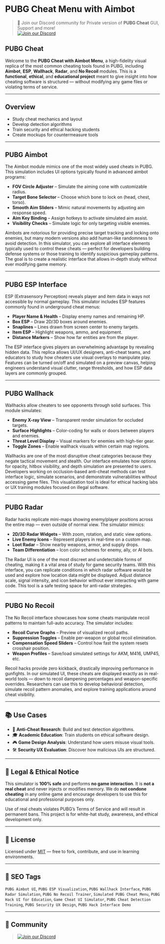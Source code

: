 # PUBG Cheat Menu with Aimbot

> 💬 Join our Discord community for Private version of **PUBG Cheat** GUI, Support and more!  
> [![Join our Discord](https://img.shields.io/discord/1174326154207953006?color=5865F2&label=Join%20Discord&logo=discord&style=for-the-badge)](https://discord.com/servers/elusion-cheats-1174326154207953006)

## PUBG Cheat

Welcome to the **PUBG Cheat with Aimbot Menu**, a high-fidelity visual replica of the most common cheating tools found in PUBG, including **Aimbot**, **ESP**, **Wallhack**, **Radar**, and **No Recoil** modules. This is a **functional**, **ethical**, and **educational project** meant to give insight into how cheating software is structured — without modifying any game files or violating terms of service.

---

## Overview

* Study cheat mechanics and layout
* Develop detection algorithms
* Train security and ethical hacking students
* Create mockups for countermeasure tools

---

## PUBG Aimbot

The Aimbot module mimics one of the most widely used cheats in PUBG. This simulation includes UI options typically found in advanced aimbot programs:

* **FOV Circle Adjuster** – Simulate the aiming cone with customizable radius.
* **Target Bone Selector** – Choose which bone to lock on (head, chest, torso).
* **Smooth Aim Sliders** – Mimic natural movements by adjusting aim response speed.
* **Aim Key Binding** – Assign hotkeys to activate simulated aim assist.
* **Visibility Checks** – Simulate logic for only targeting visible enemies.

Aimbots are notorious for providing precise target tracking and locking onto enemies, but many modern versions also add human-like randomness to avoid detection. In this simulator, you can explore all interface elements typically used to control these cheats — perfect for developers building defense systems or those training to identify suspicious gameplay patterns. The goal is to create a realistic interface that allows in-depth study without ever modifying game memory.

---

## PUBG ESP Interface

ESP (Extrasensory Perception) reveals player and item data in ways not accessible by normal gameplay. This simulator includes ESP features commonly found in underground cheat menus:

* **Player Name & Health** – Display enemy names and remaining HP.
* **Box ESP** – Draw 2D/3D boxes around enemies.
* **Snaplines** – Lines drawn from screen center to enemy targets.
* **Item ESP** – Highlight weapons, ammo, and equipment.
* **Distance Markers** – Show how far entities are from the player.

The ESP interface gives players an overwhelming advantage by revealing hidden data. This replica allows UI/UX designers, anti-cheat teams, and educators to study how cheaters use visual overlays to manipulate play. Features can be turned on/off and simulated on a preview canvas, helping engineers understand visual clutter, range thresholds, and how ESP data layers are commonly grouped.

---

## PUBG Wallhack

Wallhacks allow cheaters to see opponents through solid surfaces. This module simulates:

* **Enemy X-ray View** – Transparent render simulation for occluded targets.
* **Surface Highlights** – Color-coding for walls or doors between players and enemies.
* **Threat Level Display** – Visual markers for enemies with high-tier gear.
* **Toggle Zones** – Enable wallhack visuals within certain map regions.

Wallhacks are one of the most disruptive cheat categories because they negate tactical movement and stealth. Our interface emulates how options for opacity, hitbox visibility, and depth simulation are presented to users. Developers working on occlusion-based anti-cheat methods can test interface logic, simulate scenarios, and demonstrate vulnerabilities without accessing game files. This visualization tool is ideal for ethical hacking labs or UX training modules focused on illegal software.

---

## PUBG Radar

Radar hacks replicate mini-maps showing enemy/player positions across the entire map — even outside of normal view. The simulator mimics:

* **2D/3D Radar Widgets** – With zoom, rotation, and static view options.
* **Live Enemy Icons** – Represent players in real-time on a custom map.
* **Loot Radar** – Show nearby weapons, armor, and supply drops.
* **Team Differentiation** – Icon color schemes for enemy, ally, or AI bots.

The Radar UI is one of the most discreet and undetectable forms of cheating, making it a vital area of study for game security teams. With this interface, you can replicate conditions in which radar software would be used and explore how location data might be displayed. Adjust distance scale, signal intensity, and icon behavior without ever interacting with game code. This tool is a safe testing space for anti-radar strategies.

---

## PUBG No Recoil

The No Recoil interface showcases how some cheats manipulate recoil patterns to maintain full-auto accuracy. The simulator includes:

* **Recoil Curve Graphs** – Preview of visualized recoil paths.
* **Suppression Toggles** – Enable per-weapon or global recoil elimination.
* **Compensation Speed Sliders** – Control how fast the system resets crosshair position.
* **Weapon Profiles** – Save/load simulated settings for AKM, M416, UMP45, etc.

Recoil hacks provide zero kickback, drastically improving performance in gunfights. In our simulated UI, these cheats are displayed exactly as in real-world tools — down to recoil dampening percentages and weapon-specific overrides. Researchers can use this to develop behavioral detection, simulate recoil pattern anomalies, and explore training applications around cheat visibility.

---

## 📚 Use Cases

* 🔬 **Anti-Cheat Research**: Build and test detection algorithms.
* 🎓 **Academic Education**: Train students on ethical software design.
* 🎮 **Game Design Analysis**: Understand how users misuse visual tools.
* 🛠️ **Security UX Evaluation**: Discover how malicious UIs are structured.

---

## 🛑 Legal & Ethical Notice

This simulator is **100% safe** and performs **no game interaction**. It is **not a real cheat** and never injects or modifies memory. We do **not condone cheating** in any online game and encourage developers to use this for educational and professional purposes only.

Use of real cheats violates PUBG’s Terms of Service and will result in permanent bans. This project is for white-hat study, awareness, and ethical development only.

---

## 📄 License

Licensed under [MIT](LICENSE) — free to fork, contribute, and use in learning environments.

---

## 📌 SEO Tags

`PUBG Aimbot UI`, `PUBG ESP Visualization`, `PUBG Wallhack Interface`, `PUBG Radar Simulation`, `PUBG No Recoil Trainer`, `Simulated PUBG Cheat Menu`, `PUBG Hack UI for Education`, `Game Cheat UI Simulator`, `PUBG Cheat Detection Training`, `PUBG Security UX Design`, `PUBG Hack Interface Demo`

---

## 📢 Community

> [![Join our Discord](https://img.shields.io/discord/1174326154207953006?color=5865F2&label=Join%20Discord&logo=discord&style=for-the-badge)](https://discord.com/servers/elusion-cheats-1174326154207953006)
